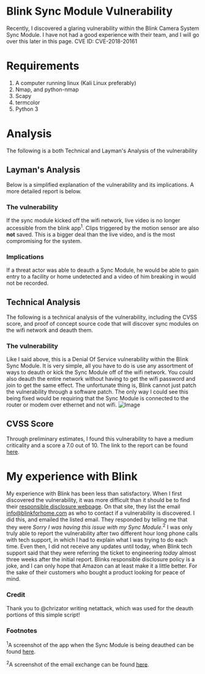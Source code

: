 # Blink Sync Module Vulnerability 

Recently, I discovered a glaring vulnerability within the Blink Camera System Sync Module. I have not had a good experience with their team, and I will go over this later in this page.
CVE ID: CVE-2018-20161

# Requirements

 1. A computer running linux (Kali Linux preferably) 
 2. Nmap, and python-nmap
 3. Scapy
 4. termcolor
 5. Python 3

# Analysis
The following is a both Technical and Layman's Analysis of the vulnerability 
## Layman's Analysis
Below is a simplified explanation of the vulnerability and its implications. A more detailed report is below.
### The vulnerability

If the sync module kicked off the wifi network, live video is no longer accessible from the blink app<sup>1</sup>. Clips triggered by the motion sensor are also **not** saved. This is a bigger deal than the live video, and is the most compromising for the system.

### Implications

If a threat actor was able to deauth a Sync Module, he would be able to gain entry to a facility or home undetected and a video of him breaking in would not be recorded. 

## Technical Analysis
The following is a technical analysis of the vulnerability, including the CVSS score, and proof of concept source code that will discover sync modules on the wifi network and deauth them.
### The vulnerability
Like I said above, this is a Denial Of Service vulnerability within the Blink Sync Module. It is very simple, all you have to do is use any assortment of ways to deauth or kick the Sync Module off of the wifi network. You could also deauth the entire network without having to get the wifi password and join to get the same effect.
The unfortunate thing is, Blink cannot just patch the vulnerability through a software patch. The only way I could see this being fixed would be requiring that the Sync Module is connected to the router or modem over ethernet and not wifi.
![Image](https://i.imgur.com/M8tHhd8.png)
## CVSS Score
Through preliminary estimates, I found this vulnerability to have a medium criticality and a score a 7.0 out of 10. The link to the report can be found [here](https://nvd.nist.gov/vuln-metrics/cvss/v3-calculator?vector=AV:N/AC:L/PR:N/UI:N/S:U/C:N/I:N/A:H/E:F/RL:X/RC:R/CR:L/IR:L/AR:M/MAV:N/MAC:L/MPR:N/MUI:N/MS:U/MC:N/MI:N/MA:H).

# My experience with Blink
My experience with Blink has been less than satisfactory. When I first discovered the vulnerability, it was more difficult than it should be to find their [responsible disclosure webpage](https://blinkforhome.com/pages/responsible-disclosure-policy). On that site, they list the email info@blinkforhome.com as who to contact if a vulnerability is discovered. I did this, and emailed the listed email. They responded by telling me that they were *Sorry I was having this issue with my Sync Module*.<sup>2</sup> I was only truly able to report the vulnerability after two different hour long phone calls with tech support, in which I had to explain what I was trying to do each time. Even then, I did not receive any updates until today, when Blink tech support said that they were referring the ticket to engineering *today* almost three weeks after the initial report. 
Blinks responsible disclosure policy is a joke, and I can only hope that Amazon can at least make it a little better. For the sake of their customers who bought a product looking for peace of mind.
### Credit
Thank you to @chrizator writing netattack, which was used for the deauth portions of this simple script!

### Footnotes
<sup>1</sup>A screenshot of the app when the Sync Module is being deauthed can be found [here](https://i.imgur.com/8aiAtfH.png).

<sup>2</sup>A screenshot of the email exchange can be found [here](https://imgur.com/xYiFiDu).

